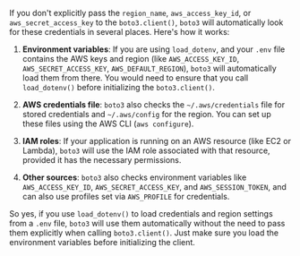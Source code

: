 If you don't explicitly pass the `region_name`, `aws_access_key_id`, or `aws_secret_access_key` to the `boto3.client()`, `boto3` will automatically look for these credentials in several places. Here's how it works:

1. **Environment variables**: If you are using `load_dotenv`, and your `.env` file contains the AWS keys and region (like `AWS_ACCESS_KEY_ID`, `AWS_SECRET_ACCESS_KEY`, `AWS_DEFAULT_REGION`), `boto3` will automatically load them from there. You would need to ensure that you call `load_dotenv()` before initializing the `boto3.client()`.

2. **AWS credentials file**: `boto3` also checks the `~/.aws/credentials` file for stored credentials and `~/.aws/config` for the region. You can set up these files using the AWS CLI (`aws configure`).

3. **IAM roles**: If your application is running on an AWS resource (like EC2 or Lambda), `boto3` will use the IAM role associated with that resource, provided it has the necessary permissions.

4. **Other sources**: `boto3` also checks environment variables like `AWS_ACCESS_KEY_ID`, `AWS_SECRET_ACCESS_KEY`, and `AWS_SESSION_TOKEN`, and can also use profiles set via `AWS_PROFILE` for credentials.

So yes, if you use `load_dotenv()` to load credentials and region settings from a `.env` file, `boto3` will use them automatically without the need to pass them explicitly when calling `boto3.client()`. Just make sure you load the environment variables before initializing the client.
